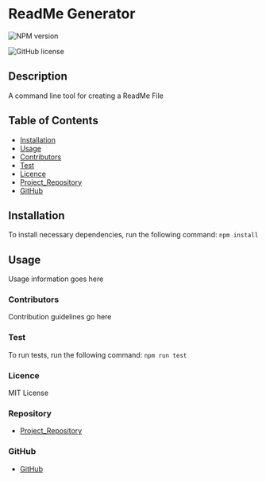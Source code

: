 # **ReadMe Generator**
   ![NPM version](https://img.shields.io/badge/npm-6.14.4-green)
   
   ![GitHub license](https://img.shields.io/badge/License-MITLicense-blue.svg)

## Description
    
  A command line tool for creating a ReadMe File

## Table of Contents
  - [Installation](#Installation)
  - [Usage](#Usage)
  - [Contributors](#Contributors)
  - [Test](#Tests)
  - [Licence](#Licence)
  - [Project_Repository](#Project_Repository)
  - [GitHub](#GitHub)
    
## Installation

  To install necessary dependencies, run the following command:
    `npm install`
          

## Usage 
    
  Usage information goes here

### Contributors
   
  Contribution guidelines go here
   
### Test

  To run tests, run the following command:
   `npm run test`
    
### Licence
    
  MIT License
    
### Repository
    
  - [Project_Repository](mloibner)
  
### GitHub
    
  - [GitHub](m.loibner@hotmail.com)

 

